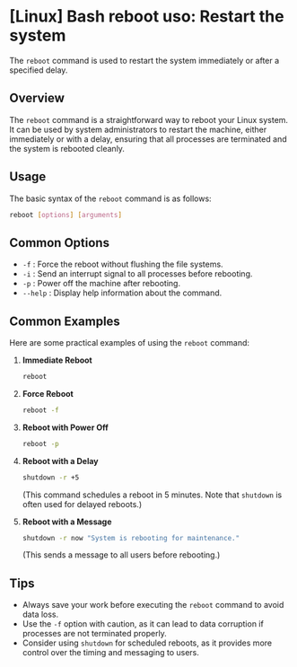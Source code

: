 # [Linux] Bash reboot uso: Restart the system

The `reboot` command is used to restart the system immediately or after a specified delay.

## Overview
The `reboot` command is a straightforward way to reboot your Linux system. It can be used by system administrators to restart the machine, either immediately or with a delay, ensuring that all processes are terminated and the system is rebooted cleanly.

## Usage
The basic syntax of the `reboot` command is as follows:

```bash
reboot [options] [arguments]
```

## Common Options
- `-f` : Force the reboot without flushing the file systems.
- `-i` : Send an interrupt signal to all processes before rebooting.
- `-p` : Power off the machine after rebooting.
- `--help` : Display help information about the command.

## Common Examples
Here are some practical examples of using the `reboot` command:

1. **Immediate Reboot**
   ```bash
   reboot
   ```

2. **Force Reboot**
   ```bash
   reboot -f
   ```

3. **Reboot with Power Off**
   ```bash
   reboot -p
   ```

4. **Reboot with a Delay**
   ```bash
   shutdown -r +5
   ```
   (This command schedules a reboot in 5 minutes. Note that `shutdown` is often used for delayed reboots.)

5. **Reboot with a Message**
   ```bash
   shutdown -r now "System is rebooting for maintenance."
   ```
   (This sends a message to all users before rebooting.)

## Tips
- Always save your work before executing the `reboot` command to avoid data loss.
- Use the `-f` option with caution, as it can lead to data corruption if processes are not terminated properly.
- Consider using `shutdown` for scheduled reboots, as it provides more control over the timing and messaging to users.